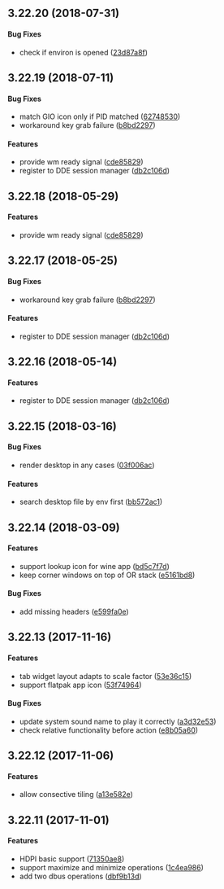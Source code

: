 <a name=""></a>
##  3.22.20 (2018-07-31)


#### Bug Fixes

*   check if environ is opened ([23d87a8f](23d87a8f))



<a name=""></a>
##  3.22.19 (2018-07-11)


#### Bug Fixes

*   match GIO icon only if PID matched ([62748530](62748530))
*   workaround key grab failure ([b8bd2297](b8bd2297))

#### Features

*   provide wm ready signal ([cde85829](cde85829))
*   register to DDE session manager ([db2c106d](db2c106d))



<a name=""></a>
##  3.22.18 (2018-05-29)


#### Features

*   provide wm ready signal ([cde85829](cde85829))



<a name=""></a>
##  3.22.17 (2018-05-25)


#### Bug Fixes

*   workaround key grab failure ([b8bd2297](b8bd2297))

#### Features

*   register to DDE session manager ([db2c106d](db2c106d))



##  3.22.16 (2018-05-14)


#### Features

*   register to DDE session manager ([db2c106d](db2c106d))



##  3.22.15 (2018-03-16)


#### Bug Fixes

*   render desktop in any cases ([03f006ac](03f006ac))

#### Features

*   search desktop file by env first ([bb572ac1](bb572ac1))



##  3.22.14 (2018-03-09)


#### Features

*   support lookup icon for wine app ([bd5c7f7d](bd5c7f7d))
*   keep corner windows on top of OR stack ([e5161bd8](e5161bd8))

#### Bug Fixes

*   add missing headers ([e599fa0e](e599fa0e))



##  3.22.13 (2017-11-16)


#### Features

*   tab widget layout adapts to scale factor ([53e36c15](53e36c15))
*   support flatpak app icon ([53f74964](53f74964))

#### Bug Fixes

*   update system sound name to play it correctly ([a3d32e53](a3d32e53))
*   check relative functionality before action ([e8b05a60](e8b05a60))



##  3.22.12 (2017-11-06)


#### Features

*   allow consective tiling ([a13e582e](a13e582e))



## 3.22.11 (2017-11-01)

#### Features

*   HDPI basic support ([71350ae8](71350ae8))
*   support maximize and minimize operations ([1c4ea986](1c4ea986))
*   add two dbus operations ([dbf9b13d](dbf9b13d))



